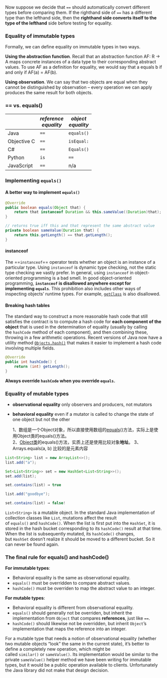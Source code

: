  Now suppose we decide that `==` should automatically convert different types before comparing them. If the righthand side of `==` has a different type than the lefthand side, then the **righthand side converts itself to the type of the lefthand** side before testing for equality.

### Equality of immutable types
Formally, we can define equality on immutable types in two ways.

**Using the abstraction function**. Recall that an abstraction function AF: R → A maps concrete instances of a data type to their corresponding abstract values. To use AF as a definition for equality, we would say that a equals b if and only if AF(a) = AF(b).

**Using observation**. We can say that two objects are equal when they cannot be distinguished by observation – every operation we can apply produces the same result for both objects.

### == vs. equals()

|                                                                                     | _reference  <br>equality_ | _object  <br>equality_ |
| ----------------------------------------------------------------------------------- | ------------------------- | ---------------------- |
| Java                                                                                | `==`                      | `equals()`             |
| [](https://web.mit.edu/6.031/www/sp21/classes/15-equality/#@objective_c)Objective C | `==`                      | `isEqual:`             |
| C#                                                                                  | `==`                      | `Equals()`             |
| [](https://web.mit.edu/6.031/www/sp21/classes/15-equality/#@python)Python           | `is`                      | `==`                   |
| [](https://web.mit.edu/6.031/www/sp21/classes/15-equality/#@javascript)JavaScript   | `==`                      | n/a                    |
### Implementing `equals()`

#### A better way to implement `equals()`
```java
@Override
public boolean equals(Object that) {
    return that instanceof Duration && this.sameValue((Duration)that);
}

// returns true iff this and that represent the same abstract value
private boolean sameValue(Duration that) {
    return this.getLength() == that.getLength();
}
```
#### instanceof
The ==`instanceof`== operator tests whether an object is an instance of a particular type. Using `instanceof` is dynamic type checking, not the static type checking we vastly prefer. In general, using `instanceof` in object-oriented programming is a bad smell. In good object-oriented programming, **`instanceof` is disallowed anywhere except for implementing `equals`**. This prohibition also includes other ways of inspecting objects’ runtime types. For example, [`getClass`](http://docs.oracle.com/en/java/javase/15/docs/api/java.base/java/lang/Object.html#getClass()) is also disallowed.

#### Breaking hash tables
The standard way to construct a more reasonable hash code that still satisfies the contract is to compute a hash code for **each component of the object** that is used in the determination of equality (usually by calling the `hashCode` method of each component), and then combining these, throwing in a few arithmetic operations.
Recent versions of Java now have a utility method [`Objects.hash()`](http://docs.oracle.com/en/java/javase/15/docs/api/java.base/java/util/Objects.html#hash(java.lang.Object...)) that makes it easier to implement a hash code involving multiple fields.
```java
@Override
public int hashCode() {
    return (int) getLength();
}

```
**Always override `hashCode` when you override `equals`.**

### Equality of mutable types
- **observational equality**  only observers and producers, not mutators
- **behavioral equality**  even if a mutator is called to change the state of one object but not the other

	1、数组是一个Object对象，所以直接使用数组的[equals](https://so.csdn.net/so/search?q=equals&spm=1001.2101.3001.7020)()方法，实际上是使用Object类的equals()方法。  
	2、[Object类](https://so.csdn.net/so/search?q=Object%E7%B1%BB&spm=1001.2101.3001.7020)的equals()方法，实质上还是使用比较对象**地址**。
	3、 Arrays.equals(a, b) 比较的是元素内容

```java
List<String> list = new ArrayList<>();
list.add("a");

Set<List<String>> set = new HashSet<List<String>>();
set.add(list);

set.contains(list) → true

list.add("goodbye");

set.contains(list) → false!
```

`List<String>` is a mutable object. In the standard Java implementation of collection classes like `List`, mutations affect the result of `equals()` and `hashCode()`. When the list is first put into the `HashSet`, it is stored in the hash bucket corresponding to its `hashCode()` result at that time. When the list is subsequently mutated, its `hashCode()` changes, but `HashSet` doesn’t realize it should be moved to a different bucket. So it can never be found again.


### The final rule for equals() and hashCode()
**For immutable types**:

- Behavioral equality is the same as observational equality.
- `equals()` must be overridden to compare abstract values.
- `hashCode()` must be overriden to map the abstract value to an integer.

**For mutable types**:

- Behavioral equality is different from observational equality.
- `equals()` should generally not be overriden, but inherit the implementation from `Object` that compares **references**, just like `==`.
- `hashCode()` should likewise not be overridden, but inherit `Object`’s implementation that maps the reference into an integer.

For a mutable type that needs a notion of observational equality (whether two mutable objects “look” the same in the current state), it’s better to define a completely new operation, which might be called `similar()` or `sameValue()`. Its implementation would be similar to the private `sameValue()` helper method we have been writing for immutable types, but it would be a public operation available to clients. Unfortunately the Java library did not make that design decision.